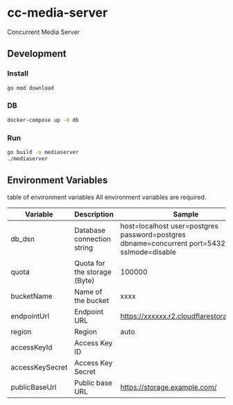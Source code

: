 # cc-media-server
Concurrent Media Server

## Development

### Install
```bash
go mod download
```

### DB
```bash
docker-compose up -d db
```

### Run
```bash
go build -o mediaserver
./mediaserver
```

## Environment Variables
table of environment variables
All environment variables are required.

| Variable        | Description                  | Sample                                                                                     |
|-----------------|------------------------------|--------------------------------------------------------------------------------------------|
| db_dsn          | Database connection string   | host=localhost user=postgres password=postgres dbname=concurrent port=5432 sslmode=disable |
| quota           | Quota for the storage (Byte) | 100000                                                                                     |
| bucketName      | Name of the bucket           | xxxx                                                                                       |
| endpointUrl     | Endpoint URL                 | https://xxxxxx.r2.cloudflarestorage.com                                                    |
| region          | Region                       | auto                                                                                       |
| accessKeyId     | Access Key ID                |                                                                                            |
| accessKeySecret | Access Key Secret            |                                                                                            |
| publicBaseUrl   | Public base URL              | https://storage.example.com/                                                               |
